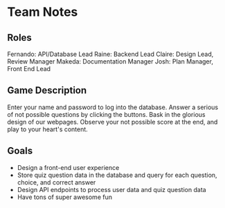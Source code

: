 # Team Notes

## Roles
Fernando: API/Database Lead
Raine: Backend Lead
Claire: Design Lead, Review Manager
Makeda: Documentation Manager
Josh: Plan Manager, Front End Lead

## Game Description
Enter your name and password to log into the database. Answer a serious of not possible questions by clicking the buttons. Bask in the glorious design of our webpages. Observe your not possible score at the end, and play to your heart's content. 


## Goals
- Design a front-end user experience
- Store quiz question data in the database and query for each question, choice, and correct answer
- Design API endpoints to process user data and quiz question data
- Have tons of super awesome fun